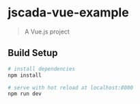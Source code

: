 # jscada-vue-example

> A Vue.js project

## Build Setup

``` bash
# install dependencies
npm install

# serve with hot reload at localhost:8080
npm run dev

```
